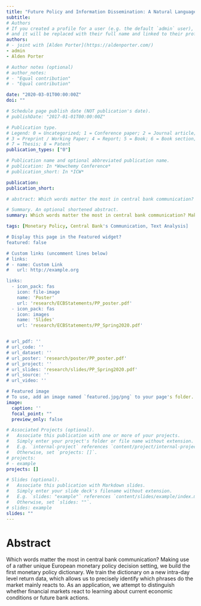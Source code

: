 ```yaml
---
title: "Future Policy and Information Dissemination: A Natural Language Processing Approach"
subtitle:
# Authors
# If you created a profile for a user (e.g. the default `admin` user), write the username (folder name) here 
# and it will be replaced with their full name and linked to their profile.
authors:
# - joint with [Alden Porter](https://aldenporter.com/)
- admin
- Alden Porter

# Author notes (optional)
# author_notes:
# - "Equal contribution"
# - "Equal contribution"

date: "2020-03-01T00:00:00Z"
doi: ""

# Schedule page publish date (NOT publication's date).
# publishDate: "2017-01-01T00:00:00Z"

# Publication type.
# Legend: 0 = Uncategorized; 1 = Conference paper; 2 = Journal article;
# 3 = Preprint / Working Paper; 4 = Report; 5 = Book; 6 = Book section;
# 7 = Thesis; 8 = Patent
publication_types: ["0"]

# Publication name and optional abbreviated publication name.
# publication: In *Wowchemy Conference*
# publication_short: In *ICW*

publication:
publication_short:

# abstract: Which words matter the most in central bank communication? Making use of a rather unique European monetary policy decision setting, we build the first monetary policy dictionary. We train the dictionary on a new intra-day level return data, which allows us to precisely identify which phrases do the market mainly reacts to. As an application, we attempt to distinguish whether financial markets react to learning about current economic conditions or future bank actions.

# Summary. An optional shortened abstract.
summary: Which words matter the most in central bank communication? Making use of a rather unique European monetary policy decision setting, we build the first monetary policy dictionary. We train the dictionary on a new intra-day level return data, which allows us to precisely identify which phrases do the market mainly reacts to.

tags: [Monetary Policy, Central Bank's Communication, Text Analysis]

# Display this page in the Featured widget?
featured: false

# Custom links (uncomment lines below)
# links:
# - name: Custom Link
#   url: http://example.org

links:
  - icon_pack: fas
    icon: file-image
    name: 'Poster'
    url: 'research/ECBStatements/PP_poster.pdf'
  - icon_pack: fas
    icon: images
    name: 'Slides'
    url: 'research/ECBStatements/PP_Spring2020.pdf'


# url_pdf: ''
# url_code: ''
# url_dataset: ''
# url_poster: 'research/poster/PP_poster.pdf'
# url_project: ''
# url_slides: 'research/slides/PP_Spring2020.pdf'
# url_source: ''
# url_video: ''

# Featured image
# To use, add an image named `featured.jpg/png` to your page's folder. 
image:
  caption: ''
  focal_point: ""
  preview_only: false

# Associated Projects (optional).
#   Associate this publication with one or more of your projects.
#   Simply enter your project's folder or file name without extension.
#   E.g. `internal-project` references `content/project/internal-project/index.md`.
#   Otherwise, set `projects: []`.
# projects:
# - example
projects: []

# Slides (optional).
#   Associate this publication with Markdown slides.
#   Simply enter your slide deck's filename without extension.
#   E.g. `slides: "example"` references `content/slides/example/index.md`.
#   Otherwise, set `slides: ""`.
# slides: example
slides: ""
---
```


<h1>Abstract</h1>

Which words matter the most in central bank communication? Making use of a rather unique European monetary policy decision setting, we build the first monetary policy dictionary. We train the dictionary on a new intra-day level return data, which allows us to precisely identify which phrases do the market mainly reacts to. As an application, we attempt to distinguish whether financial markets react to learning about current economic conditions or future bank actions.
